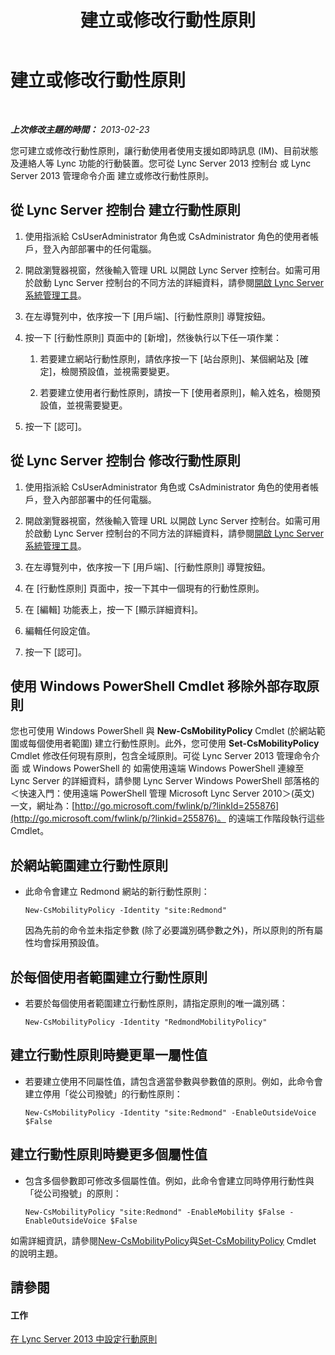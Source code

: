 ﻿---
title: 建立或修改行動性原則
TOCTitle: 建立或修改行動性原則
ms:assetid: fc2dfea0-2215-440d-9f4b-7c985da29211
ms:mtpsurl: https://technet.microsoft.com/zh-tw/library/JJ721946(v=OCS.15)
ms:contentKeyID: 49890519
ms.date: 08/24/2015
mtps_version: v=OCS.15
ms.translationtype: HT
---

# 建立或修改行動性原則

 

_**上次修改主題的時間：** 2013-02-23_

您可建立或修改行動性原則，讓行動使用者使用支援如即時訊息 (IM)、目前狀態及連絡人等 Lync 功能的行動裝置。您可從 Lync Server 2013 控制台 或 Lync Server 2013 管理命令介面 建立或修改行動性原則。

## 從 Lync Server 控制台 建立行動性原則

1.  使用指派給 CsUserAdministrator 角色或 CsAdministrator 角色的使用者帳戶，登入內部部署中的任何電腦。

2.  開啟瀏覽器視窗，然後輸入管理 URL 以開啟 Lync Server 控制台。如需可用於啟動 Lync Server 控制台的不同方法的詳細資料，請參閱[開啟 Lync Server 系統管理工具](lync-server-2013-open-lync-server-administrative-tools.md)。

3.  在左導覽列中，依序按一下 \[用戶端\]、\[行動性原則\] 導覽按鈕。

4.  按一下 \[行動性原則\] 頁面中的 \[新增\]，然後執行以下任一項作業：
    
    1.  若要建立網站行動性原則，請依序按一下 \[站台原則\]、某個網站及 \[確定\]，檢閱預設值，並視需要變更。
    
    2.  若要建立使用者行動性原則，請按一下 \[使用者原則\]，輸入姓名，檢閱預設值，並視需要變更。

5.  按一下 \[認可\]。

## 從 Lync Server 控制台 修改行動性原則

1.  使用指派給 CsUserAdministrator 角色或 CsAdministrator 角色的使用者帳戶，登入內部部署中的任何電腦。

2.  開啟瀏覽器視窗，然後輸入管理 URL 以開啟 Lync Server 控制台。如需可用於啟動 Lync Server 控制台的不同方法的詳細資料，請參閱[開啟 Lync Server 系統管理工具](lync-server-2013-open-lync-server-administrative-tools.md)。

3.  在左導覽列中，依序按一下 \[用戶端\]、\[行動性原則\] 導覽按鈕。

4.  在 \[行動性原則\] 頁面中，按一下其中一個現有的行動性原則。

5.  在 \[編輯\] 功能表上，按一下 \[顯示詳細資料\]。

6.  編輯任何設定值。

7.  按一下 \[認可\]。

## 使用 Windows PowerShell Cmdlet 移除外部存取原則

您也可使用 Windows PowerShell 與 **New-CsMobilityPolicy** Cmdlet (於網站範圍或每個使用者範圍) 建立行動性原則。此外，您可使用 **Set-CsMobilityPolicy** Cmdlet 修改任何現有原則，包含全域原則。可從 Lync Server 2013 管理命令介面 或 Windows PowerShell 的 如需使用遠端 Windows PowerShell 連線至 Lync Server 的詳細資料，請參閱 Lync Server Windows PowerShell 部落格的＜快速入門：使用遠端 PowerShell 管理 Microsoft Lync Server 2010＞(英文) 一文，網址為：[http://go.microsoft.com/fwlink/p/?linkId=255876](http://go.microsoft.com/fwlink/p/?linkid=255876)。 的遠端工作階段執行這些 Cmdlet。

## 於網站範圍建立行動性原則

  - 此命令會建立 Redmond 網站的新行動性原則：
    
        New-CsMobilityPolicy -Identity "site:Redmond"
    
    因為先前的命令並未指定參數 (除了必要識別碼參數之外)，所以原則的所有屬性均會採用預設值。

## 於每個使用者範圍建立行動性原則

  - 若要於每個使用者範圍建立行動性原則，請指定原則的唯一識別碼：
    
        New-CsMobilityPolicy -Identity "RedmondMobilityPolicy"

## 建立行動性原則時變更單一屬性值

  - 若要建立使用不同屬性值，請包含適當參數與參數值的原則。例如，此命令會建立停用「從公司撥號」的行動性原則：
    
        New-CsMobilityPolicy -Identity "site:Redmond" -EnableOutsideVoice $False

## 建立行動性原則時變更多個屬性值

  - 包含多個參數即可修改多個屬性值。例如，此命令會建立同時停用行動性與「從公司撥號」的原則：
    
        New-CsMobilityPolicy "site:Redmond" -EnableMobility $False -EnableOutsideVoice $False

如需詳細資訊，請參閱[New-CsMobilityPolicy](new-csmobilitypolicy.md)與[Set-CsMobilityPolicy](set-csmobilitypolicy.md) Cmdlet 的說明主題。

## 請參閱

#### 工作

[在 Lync Server 2013 中設定行動原則](lync-server-2013-configuring-mobility-policy.md)


